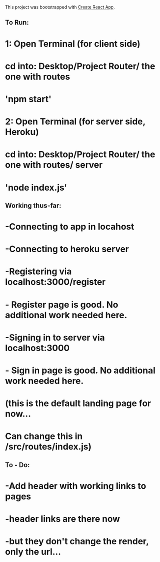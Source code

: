 This project was bootstrapped with [Create React App](https://github.com/facebook/create-react-app).

## To Run:
#  1:   Open Terminal (for client side)
#           cd into: Desktop/Project Router/ the one with routes
#              'npm start' 

#  2:   Open Terminal (for server side, Heroku)
#           cd into: Desktop/Project Router/ the one with routes/ server
#               'node index.js' 

## Working thus-far:
#   -Connecting to app in locahost
#   -Connecting to heroku server 
#   -Registering via localhost:3000/register
#       - Register page is good. No additional work needed here.
#   -Signing in to server via localhost:3000 
#       - Sign in page is good. No additional work needed here.
#       (this is the default landing page for now...
#        Can change this in /src/routes/index.js)

## To - Do:
#   -Add header with working links to pages
#       -header links are there now
#           -but they don't change the render, only the url...

